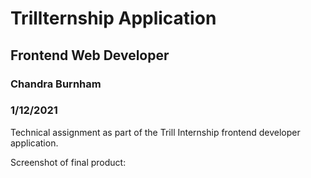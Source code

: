 # Trillternship Application
## Frontend Web Developer
### Chandra Burnham
### 1/12/2021

Technical assignment as part of the Trill Internship frontend developer application.

Screenshot of final product:

